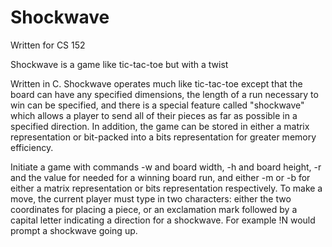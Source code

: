 # Shockwave
Written for CS 152

Shockwave is a game like tic-tac-toe but with a twist

Written in C. Shockwave operates much like tic-tac-toe except that the board can have any specified dimensions, the length of a run necessary to win
can be specified, and there is a special feature called "shockwave" which allows a player to send all of their pieces as far as possible in a specified direction.
In addition, the game can be stored in either a matrix representation or bit-packed into a bits representation for greater memory efficiency. 

Initiate a game with commands -w and board width, -h and board height, -r and the value for needed for a winning board run, and either -m or -b for either a matrix
representation or bits representation respectively. To make a move, the current player must type in two characters: either the two coordinates for placing a piece,
or an exclamation mark followed by a capital letter indicating a direction for a shockwave. For example !N would prompt a shockwave going up. 

